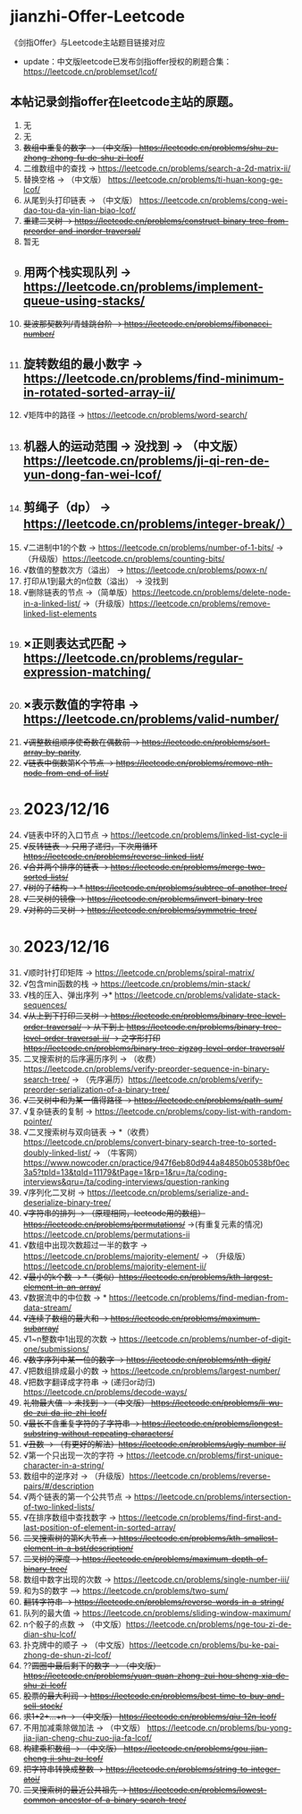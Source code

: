 # jianzhi-Offer-Leetcode
《剑指Offer》与Leetcode主站题目链接对应
* update：中文版leetcode已发布剑指offer授权的刷题合集：https://leetcode.cn/problemset/lcof/
## 本帖记录剑指offer在leetcode主站的原题。
1. 无
2. 无
3. ~~数组中重复的数字 -> （中文版） https://leetcode.cn/problems/shu-zu-zhong-zhong-fu-de-shu-zi-lcof/~~
4. 二维数组中的查找 -> https://leetcode.cn/problems/search-a-2d-matrix-ii/
5. 替换空格 -> （中文版） https://leetcode.cn/problems/ti-huan-kong-ge-lcof/
6. 从尾到头打印链表 -> （中文版） https://leetcode.cn/problems/cong-wei-dao-tou-da-yin-lian-biao-lcof/
7. ~~重建二叉树 -> https://leetcode.cn/problems/construct-binary-tree-from-preorder-and-inorder-traversal/~~
8. 暂无
9. ## 用两个栈实现队列 -> https://leetcode.cn/problems/implement-queue-using-stacks/ ##
10. ~~斐波那契数列/青蛙跳台阶 -> https://leetcode.cn/problems/fibonacci-number/~~
11. ## 旋转数组的最小数字 -> https://leetcode.cn/problems/find-minimum-in-rotated-sorted-array-ii/ ##
12. √矩阵中的路径 -> https://leetcode.cn/problems/word-search/
13. ## 机器人的运动范围 -> 没找到 -> （中文版）https://leetcode.cn/problems/ji-qi-ren-de-yun-dong-fan-wei-lcof/ ##
14. ## 剪绳子（dp） -> https://leetcode.cn/problems/integer-break/） ##
15. √二进制中1的个数 -> https://leetcode.cn/problems/number-of-1-bits/ ->（升级版）https://leetcode.cn/problems/counting-bits/
16. √数值的整数次方（溢出） -> https://leetcode.cn/problems/powx-n/
17. 打印从1到最大的n位数（溢出） -> 没找到
18. √删除链表的节点 ->（简单版）https://leetcode.cn/problems/delete-node-in-a-linked-list/ ->（升级版）https://leetcode.cn/problems/remove-linked-list-elements 
19. ## ×正则表达式匹配 -> https://leetcode.cn/problems/regular-expression-matching/ ##
20. ## ×表示数值的字符串 -> https://leetcode.cn/problems/valid-number/ ##
21. ~~√调整数组顺序使奇数在偶数前 -> https://leetcode.cn/problems/sort-array-by-parity~~.
22. ~~√链表中倒数第K个节点 -> https://leetcode.cn/problems/remove-nth-node-from-end-of-list/~~
23. # 2023/12/16
24. √链表中环的入口节点 -> https://leetcode.cn/problems/linked-list-cycle-ii
25. ~~√反转链表 -> 只用了递归，下次用循环 https://leetcode.cn/problems/reverse-linked-list/~~
26. ~~√合并两个排序的链表 -> https://leetcode.cn/problems/merge-two-sorted-lists/~~
27. ~~√树的子结构 -> * https://leetcode.cn/problems/subtree-of-another-tree/~~
28. ~~√二叉树的镜像 -> https://leetcode.cn/problems/invert-binary-tree~~
29. ~~√对称的二叉树 -> https://leetcode.cn/problems/symmetric-tree/~~
30. # 2023/12/16
31. √顺时针打印矩阵 -> https://leetcode.cn/problems/spiral-matrix/
32. √包含min函数的栈 -> https://leetcode.cn/problems/min-stack/
33. √栈的压入、弹出序列 ->* https://leetcode.cn/problems/validate-stack-sequences/
34. ~~√从上到下打印二叉树 -> https://leetcode.cn/problems/binary-tree-level-order-traversal/ -> 从下到上 https://leetcode.cn/problems/binary-tree-level-order-traversal-ii/ -> 之字形打印 https://leetcode.cn/problems/binary-tree-zigzag-level-order-traversal/~~
35. 二叉搜索树的后序遍历序列 -> （收费）https://leetcode.cn/problems/verify-preorder-sequence-in-binary-search-tree/ -> （先序遍历）https://leetcode.cn/problems/verify-preorder-serialization-of-a-binary-tree/
36. ~~√二叉树中和为某一值得路径 -> https://leetcode.cn/problems/path-sum/~~
37. √复杂链表的复制 -> https://leetcode.cn/problems/copy-list-with-random-pointer/
38. √二叉搜索树与双向链表 -> *（收费）https://leetcode.cn/problems/convert-binary-search-tree-to-sorted-doubly-linked-list/ -> （牛客网）https://www.nowcoder.cn/practice/947f6eb80d944a84850b0538bf0ec3a5?tpId=13&tqId=11179&tPage=1&rp=1&ru=/ta/coding-interviews&qru=/ta/coding-interviews/question-ranking
39. √序列化二叉树 -> https://leetcode.cn/problems/serialize-and-deserialize-binary-tree/
40. ~~√字符串的排列 -> （原理相同，leetcode用的数组）https://leetcode.cn/problems/permutations/~~ ->(有重复元素的情况) https://leetcode.cn/problems/permutations-ii
41. √数组中出现次数超过一半的数字 -> https://leetcode.cn/problems/majority-element/ -> （升级版） https://leetcode.cn/problems/majority-element-ii/
42. ~~√最小的k个数 -> *（类似）https://leetcode.cn/problems/kth-largest-element-in-an-array/~~
43. √数据流中的中位数 -> * https://leetcode.cn/problems/find-median-from-data-stream/
44. ~~√连续子数组的最大和 -> https://leetcode.cn/problems/maximum-subarray/~~
45. √1~n整数中1出现的次数 -> https://leetcode.cn/problems/number-of-digit-one/submissions/
46. ~~√数字序列中某一位的数字 -> https://leetcode.cn/problems/nth-digit/~~
47. √把数组排成最小的数 -> https://leetcode.cn/problems/largest-number/
48. √把数字翻译成字符串 -> (递归or动归) https://leetcode.cn/problems/decode-ways/
49. ~~礼物最大值 -> 未找到 -> （中文版） https://leetcode.cn/problems/li-wu-de-zui-da-jie-zhi-lcof/~~
50. ~~√最长不含重复字符的子字符串 -> https://leetcode.cn/problems/longest-substring-without-repeating-characters/~~
51. ~~√丑数 -> （有更好的解法）https://leetcode.cn/problems/ugly-number-ii/~~
52. √第一个只出现一次的字符 ->  https://leetcode.cn/problems/first-unique-character-in-a-string/
53. 数组中的逆序对 -> （升级版）https://leetcode.cn/problems/reverse-pairs/#/description
54. √两个链表的第一个公共节点 -> https://leetcode.cn/problems/intersection-of-two-linked-lists/
55. √在排序数组中查找数字 -> https://leetcode.cn/problems/find-first-and-last-position-of-element-in-sorted-array/
56. ~~二叉搜索树的第K大节点 -> https://leetcode.cn/problems/kth-smallest-element-in-a-bst/description/~~
57. ~~二叉树的深度 -> https://leetcode.cn/problems/maximum-depth-of-binary-tree/~~
58. 数组中数字出现的次数 -> https://leetcode.cn/problems/single-number-iii/
59. 和为S的数字 —> https://leetcode.cn/problems/two-sum/
60. ~~翻转字符串 -> https://leetcode.cn/problems/reverse-words-in-a-string/~~
61. 队列的最大值 -> https://leetcode.cn/problems/sliding-window-maximum/
62. n个骰子的点数 -> （中文版）https://leetcode.cn/problems/nge-tou-zi-de-dian-shu-lcof/
63. 扑克牌中的顺子 -> （中文版）https://leetcode.cn/problems/bu-ke-pai-zhong-de-shun-zi-lcof/
64. ??~~圆圈中最后剩下的数字 -> （中文版） https://leetcode.cn/problems/yuan-quan-zhong-zui-hou-sheng-xia-de-shu-zi-lcof/~~
65. ~~股票的最大利润 -> https://leetcode.cn/problems/best-time-to-buy-and-sell-stock/~~
66. ~~求1+2+…+n -> （中文版） https://leetcode.cn/problems/qiu-12n-lcof/~~
67. 不用加减乘除做加法 -> （中文版） https://leetcode.cn/problems/bu-yong-jia-jian-cheng-chu-zuo-jia-fa-lcof/
68. ~~构建乘积数组 -> （中文版） https://leetcode.cn/problems/gou-jian-cheng-ji-shu-zu-lcof/~~
69. ~~把字符串转换成整数 -> https://leetcode.cn/problems/string-to-integer-atoi/~~
70. ~~二叉搜索树的最近公共祖先 -> https://leetcode.cn/problems/lowest-common-ancestor-of-a-binary-search-tree/~~

